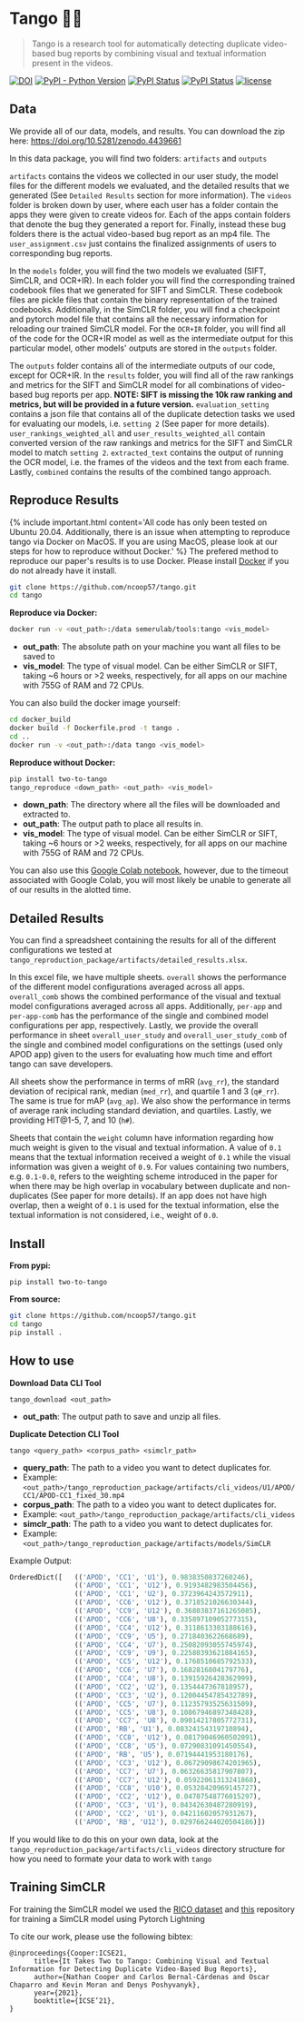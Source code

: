 # Tango 🕺💃
> Tango is a research tool for automatically detecting duplicate video-based bug reports by combining visual and textual information present in the videos.


[![DOI](https://zenodo.org/badge/DOI/10.5281/zenodo.4453765.svg)](https://doi.org/10.5281/zenodo.4453765)
[![PyPI - Python Version](https://img.shields.io/pypi/pyversions/two-to-tango)](https://pypi.org/project/two-to-tango/)
[![PyPI Status](https://badge.fury.io/py/two-to-tango.svg)](https://badge.fury.io/py/two-to-tango)
[![PyPI Status](https://pepy.tech/badge/two-to-tango)](https://pepy.tech/project/two-to-tango)
[![license](https://img.shields.io/badge/License-Apache%202.0-blue.svg)](https://github.com/ncoop57/tango/blob/main/LICENSE)

## Data



We provide all of our data, models, and results. You can download the zip here: https://doi.org/10.5281/zenodo.4439661

In this data package, you will find two folders: `artifacts` and `outputs`

`artifacts` contains the videos we collected in our user study, the model files for the different models we evaluated, and the detailed results that we generated (See `Detailed Results` section for more information). The `videos` folder is broken down by user, where each user has a folder contain the apps they were given to create videos for. Each of the apps contain folders that denote the bug they generated a report for. Finally, instead these bug folders there is the actual video-based bug report as an mp4 file. The `user_assignment.csv` just contains the finalized assignments of users to corresponding bug reports.

In the `models` folder, you will find the two models we evaluated (SIFT, SimCLR, and OCR+IR). In each folder you will find the corresponding trained codebook files that we generated for SIFT and SimCLR. These codebook files are pickle files that contain the binary representation of the trained codebooks. Additionally, in the SimCLR folder, you will find a checkpoint and pytorch model file that contains all the necessary information for reloading our trained SimCLR model. For the `OCR+IR` folder, you will find all of the code for the OCR+IR model as well as the intermediate output for this particular model, other models' outputs are stored in the `outputs` folder.

The `outputs` folder contains all of the intermediate outputs of our code, except for OCR+IR. In the `results` folder, you will find all of the raw rankings and metrics for the SIFT and SimCLR model for all combinations of video-based bug reports per app. **NOTE: SIFT is missing the 10k raw ranking and metrics, but will be provided in a future version.** `evaluation_setting` contains a json file that contains all of the duplicate detection tasks we used for evaluating our models, i.e. `setting 2` (See paper for more details). `user_rankings_weighted_all` and `user_results_weighted_all` contain converted version of the raw rankings and metrics for the SIFT and SimCLR model to match `setting 2`. `extracted_text` contains the output of running the OCR model, i.e. the frames of the videos and the text from each frame. Lastly, `combined` contains the results of the combined tango approach.

## Reproduce Results
{% include important.html content='All code has only been tested on Ubuntu 20.04. Additionally, there is an issue when attempting to reproduce tango via Docker on MacOS. If you are using MacOS, please look at our steps for how to reproduce without Docker.' %}
The prefered method to reproduce our paper's results is to use Docker. Please install [Docker](https://docs.docker.com/get-docker/) if you do not already have it install.

```bash
git clone https://github.com/ncoop57/tango.git
cd tango
```

**Reproduce via Docker:**
```bash
docker run -v <out_path>:/data semerulab/tools:tango <vis_model>
```
* **out_path**: The absolute path on your machine you want all files to be saved to
* **vis_model**: The type of visual model. Can be either SimCLR or SIFT, taking ~6 hours or >2 weeks, respectively, for all apps on our machine with 755G of RAM and 72 CPUs.

You can also build the docker image yourself:
```bash
cd docker_build
docker build -f Dockerfile.prod -t tango .
cd ..
docker run -v <out_path>:/data tango <vis_model>
```

**Reproduce without Docker:**
```bash
pip install two-to-tango
tango_reproduce <down_path> <out_path> <vis_model>
```
* **down_path**: The directory where all the files will be downloaded and extracted to.
* **out_path**: The output path to place all results in.
* **vis_model**: The type of visual model. Can be either SimCLR or SIFT, taking ~6 hours or >2 weeks, respectively, for all apps on our machine with 755G of RAM and 72 CPUs.

You can also use this [Google Colab notebook](https://colab.research.google.com/drive/128l3qK_cogDM38ApHM1lzwrCklo5bdhs?usp=sharing), however, due to the timeout associated with Google Colab, you will most likely be unable to generate all of our results in the alotted time.

## Detailed Results

You can find a spreadsheet containing the results for all of the different configurations we tested at `tango_reproduction_package/artifacts/detailed_results.xlsx`.

In this excel file, we have multiple sheets. `overall` shows the performance of the different model configurations averaged across all apps. `overall_comb` shows the combined performance of the visual and textual model configurations averaged across all apps. Additionally, `per-app` and `per-app-comb` has the performance of the single and combined model configurations per app, respectively. Lastly, we provide the overall performance in sheet `overall_user_study` and `overall_user_study_comb` of the single and combined model configurations on the settings (used only APOD app) given to the users for evaluating how much time and effort tango can save developers.

All sheets show the performance in terms of mRR (`avg_rr`), the standard deviation of recipical rank, median (`med_rr`), and quartile 1 and 3 (`q#_rr`). The same is true for mAP (`avg_ap`). We also show the performance in terms of average rank including standard deviation, and quartiles. Lastly, we providing HIT@1-5, 7, and 10 (`h#`).

Sheets that contain the `weight` column have information regarding how much weight is given to the visual and textual information. A value of `0.1` means that the textual information received a weight of `0.1` while the visual information was given a weight of `0.9`. For values containing two numbers, e.g. `0.1-0.0`, refers to the weighting scheme introduced in the paper for when there may be high overlap in vocabulary between duplicate and non-duplicates (See paper for more details). If an app does not have high overlap, then a weight of `0.1` is used for the textual information, else the textual information is not considered, i.e., weight of `0.0`.

## Install

**From pypi:**

`pip install two-to-tango`

**From source:**
```bash
git clone https://github.com/ncoop57/tango.git
cd tango
pip install .
```

## How to use

**Download Data CLI Tool**

`tango_download <out_path>`
* **out_path**: The output path to save and unzip all files.

**Duplicate Detection CLI Tool**

`tango <query_path> <corpus_path> <simclr_path>`
* **query_path**: The path to a video you want to detect duplicates for.
 * Example: `<out_path>/tango_reproduction_package/artifacts/cli_videos/U1/APOD/CC1/APOD-CC1_fixed_30.mp4`
* **corpus_path**: The path to a video you want to detect duplicates for.
 * Example: `<out_path>/tango_reproduction_package/artifacts/cli_videos`
* **simclr_path**: The path to a video you want to detect duplicates for.
 * Example: `<out_path>/tango_reproduction_package/artifacts/models/SimCLR`

Example Output:
```python
OrderedDict([   (('APOD', 'CC1', 'U1'), 0.9838350837260246),
                (('APOD', 'CC1', 'U12'), 0.9193482983504456),
                (('APOD', 'CC1', 'U2'), 0.3723964243572911),
                (('APOD', 'CC6', 'U12'), 0.3718521026630344),
                (('APOD', 'CC9', 'U12'), 0.36803837161265085),
                (('APOD', 'CC6', 'U8'), 0.33589710905277315),
                (('APOD', 'CC4', 'U12'), 0.3118613303188616),
                (('APOD', 'CC9', 'U5'), 0.2718403622668689),
                (('APOD', 'CC4', 'U7'), 0.25082093055745974),
                (('APOD', 'CC9', 'U9'), 0.22580393621884165),
                (('APOD', 'CC5', 'U12'), 0.1768510685792533),
                (('APOD', 'CC6', 'U7'), 0.1682816804179776),
                (('APOD', 'CC4', 'U8'), 0.13915926428362999),
                (('APOD', 'CC2', 'U2'), 0.1354447367818957),
                (('APOD', 'CC3', 'U2'), 0.12004454785432789),
                (('APOD', 'CC5', 'U7'), 0.11235793525631509),
                (('APOD', 'CC5', 'U8'), 0.10867946897348428),
                (('APOD', 'CC7', 'U8'), 0.09014217805772731),
                (('APOD', 'RB', 'U1'), 0.08324154319710894),
                (('APOD', 'CC8', 'U12'), 0.08179046960502091),
                (('APOD', 'CC8', 'U5'), 0.07290831091450554),
                (('APOD', 'RB', 'U5'), 0.07194441953180176),
                (('APOD', 'CC3', 'U12'), 0.06729098674201965),
                (('APOD', 'CC7', 'U7'), 0.06326635817907807),
                (('APOD', 'CC7', 'U12'), 0.05922061313241868),
                (('APOD', 'CC8', 'U10'), 0.05328420969145727),
                (('APOD', 'CC2', 'U12'), 0.04707548776015297),
                (('APOD', 'CC3', 'U1'), 0.04342630487280919),
                (('APOD', 'CC2', 'U1'), 0.04211602057931267),
                (('APOD', 'RB', 'U12'), 0.029766244020504186)])
```

If you would like to do this on your own data, look at the `tango_reproduction_package/artifacts/cli_videos` directory structure for how you need to formate your data to work with `tango`

## Training SimCLR
For training the SimCLR model we used the [RICO dataset](https://interactionmining.org/rico) and [this](https://github.com/dthiagarajan/simclr_pytorch) repository for training a SimCLR model using Pytorch Lightning

To cite our work, please use the following bibtex:

```
@inproceedings{Cooper:ICSE21,
      title={It Takes Two to Tango: Combining Visual and Textual Information for Detecting Duplicate Video-Based Bug Reports}, 
      author={Nathan Cooper and Carlos Bernal-Cárdenas and Oscar Chaparro and Kevin Moran and Denys Poshyvanyk},
      year={2021},
      booktitle={ICSE’21},
}
```
